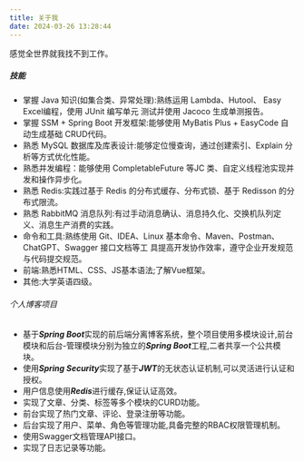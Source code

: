 ```yaml
---
title: 关于我
date: 2024-03-26 13:28:44
---
```

感觉全世界就我找不到工作。
##### 技能
- 掌握 Java 知识(如集合类、异常处理):熟练运用 Lambda、Hutool、 Easy Excel编程，使用 JUnit 编写单元 测试并使用 Jacoco 生成单测报告。
- 掌握 SSM + Spring Boot 开发框架:能够使用 MyBatis Plus + EasyCode 自动生成基础 CRUD代码。
- 熟悉 MySQL 数据库及库表设计:能够定位慢查询，通过创建索引、Explain 分析等方式优化性能。
- 熟悉并发编程：能够使用 CompletableFuture 等JC 类、自定义线程池实现并发和操作异步化。
- 熟悉 Redis:实践过基于 Redis 的分布式缓存、分布式锁、基于 Redisson 的分布式限流。
- 熟悉 RabbitMQ 消息队列:有过手动消息确认、消息持久化、交换机队列定义、消息生产消费的实践。 
- 命令和工具:熟练使用 Git、IDEA、Linux 基本命令、Maven、Postman、ChatGPT、Swagger 接口文档等工 具提高开发协作效率，遵守企业开发规范与代码提交规范。
- 前端:熟悉HTML、CSS、JS基本语法;了解Vue框架。
- 其他:大学英语四级。
###### 个人博客项目 
- 基于***Spring Boot***实现的前后端分离博客系统，整个项目使用多模块设计,前台模块和后台-管理模块分别为独立的***Spring Boot***工程,二者共享一个公共模块。
- 使用***Spring Security***实现了基于***JWT***的无状态认证机制,可以灵活进行认证和授权。 
- 用户信息使用***Redis***进行缓存,保证认证高效。
- 实现了文章、分类、标签等多个模块的CURD功能。
- 前台实现了热门文章、评论、登录注册等功能。
- 后台实现了用户、菜单、角色等管理功能,具备完整的RBAC权限管理机制。
- 使用Swagger文档管理API接口。
- 实现了日志记录等功能。